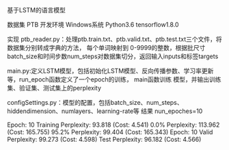基于LSTM的语言模型 

数据集 PTB 
开发环境 Windows系统 Python3.6 tensorflow1.8.0 

实现
ptb_reader.py：处理ptb.train.txt、ptb.valid.txt、ptb.test.txt三个文件，将数据集分别转成字典的方法，
每个单词映射到 0-9999的整数，根据批尺寸batch_size和时间步数num_steps对数据集切分，返回输入inputs和标签targets

main.py:定义LSTM模型，包括初始化LSTM模型、反向传播参数、学习率更新等，run_epoch函数定义了一个epoch的训练，
main函数训练 模型，并输出训练集、验证集、测试集上的perplexity

configSettings.py：模型的配置，包括batch_size、num_steps、hiddendimension、numlayers、learning-rate等 
结果 
nun_epoches=10

Epoch: 10 Training Perplexity: 93.818 (Cost: 4.541) 
0.0% Perplexity: 113.962 (Cost: 165.755) 
95.2% Perplexity: 99.404 (Cost: 165.343) 
Epoch: 10 Valid Perplexity: 99.273 (Cost: 4.598) 
Test Perplexity: 96.182 (Cost: 4.566)
